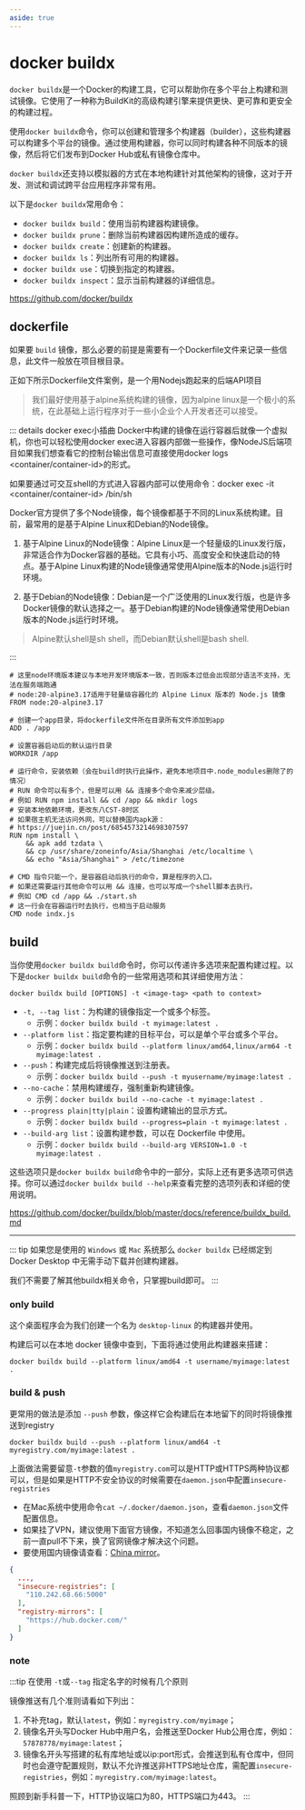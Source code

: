 ```yaml
---
aside: true
---
```


# docker buildx

`docker buildx`是一个Docker的构建工具，它可以帮助你在多个平台上构建和测试镜像。它使用了一种称为BuildKit的高级构建引擎来提供更快、更可靠和更安全的构建过程。

使用`docker buildx`命令，你可以创建和管理多个构建器（builder），这些构建器可以构建多个平台的镜像。通过使用构建器，你可以同时构建各种不同版本的镜像，然后将它们发布到Docker Hub或私有镜像仓库中。

`docker buildx`还支持以模拟器的方式在本地构建针对其他架构的镜像，这对于开发、测试和调试跨平台应用程序非常有用。

以下是`docker buildx`常用命令：

- `docker buildx build`：使用当前构建器构建镜像。
- `docker buildx prune`：删除当前构建器因构建所造成的缓存。
- `docker buildx create`：创建新的构建器。
- `docker buildx ls`：列出所有可用的构建器。
- `docker buildx use`：切换到指定的构建器。
- `docker buildx inspect`：显示当前构建器的详细信息。

https://github.com/docker/buildx

## dockerfile

如果要 `build` 镜像，那么必要的前提是需要有一个Dockerfile文件来记录一些信息，此文件一般放在项目根目录。

正如下所示Dockerfile文件案例，是一个用Nodejs跑起来的后端API项目

> 我们最好使用基于alpine系统构建的镜像，因为alpine linux是一个极小的系统，在此基础上运行程序对于一些小企业个人开发者还可以接受。

::: details docker exec小插曲
Docker中构建的镜像在运行容器后就像一个虚拟机，你也可以轻松使用docker exec进入容器内部做一些操作，像NodeJS后端项目如果我们想查看它的控制台输出信息可直接使用docker logs <container/container-id>的形式。

如果要通过可交互shell的方式进入容器内部可以使用命令：docker exec -it <container/container-id> /bin/sh

Docker官方提供了多个Node镜像，每个镜像都基于不同的Linux系统构建。目前，最常用的是基于Alpine Linux和Debian的Node镜像。

1. 基于Alpine Linux的Node镜像：Alpine Linux是一个轻量级的Linux发行版，非常适合作为Docker容器的基础。它具有小巧、高度安全和快速启动的特点。基于Alpine Linux构建的Node镜像通常使用Alpine版本的Node.js运行时环境。

2. 基于Debian的Node镜像：Debian是一个广泛使用的Linux发行版，也是许多Docker镜像的默认选择之一。基于Debian构建的Node镜像通常使用Debian版本的Node.js运行时环境。

> Alpine默认shell是sh shell，而Debian默认shell是bash shell.

:::

```shell
# 这里node环境版本建议与本地开发环境版本一致，否则版本过低会出现部分语法不支持，无法在服务端跑通
# node:20-alpine3.17适用于轻量级容器化的 Alpine Linux 版本的 Node.js 镜像
FROM node:20-alpine3.17

# 创建一个app目录，将dockerfile文件所在目录所有文件添加到app
ADD . /app

# 设置容器启动后的默认运行目录
WORKDIR /app

# 运行命令，安装依赖（会在build时执行此操作，避免本地项目中.node_modules删除了的情况）
# RUN 命令可以有多个，但是可以用 && 连接多个命令来减少层级。
# 例如 RUN npm install && cd /app && mkdir logs
# 安装本地依赖环境，更改东八CST-8时区
# 如果宿主机无法访问外网，可以替换国内apk源：
# https://juejin.cn/post/6854573214698307597
RUN npm install \
    && apk add tzdata \
    && cp /usr/share/zoneinfo/Asia/Shanghai /etc/localtime \
    && echo "Asia/Shanghai" > /etc/timezone

# CMD 指令只能一个，是容器启动后执行的命令，算是程序的入口。
# 如果还需要运行其他命令可以用 && 连接，也可以写成一个shell脚本去执行。
# 例如 CMD cd /app && ./start.sh
# 这一行会在容器运行时去执行，也相当于启动服务
CMD node indx.js
```

## build

当你使用`docker buildx build`命令时，你可以传递许多选项来配置构建过程。以下是`docker buildx build`命令的一些常用选项和其详细使用方法：

```shell
docker buildx build [OPTIONS] -t <image-tag> <path to context>
```

- `-t, --tag list`：为构建的镜像指定一个或多个标签。
  - 示例：`docker buildx build -t myimage:latest .`
- `--platform list`：指定要构建的目标平台，可以是单个平台或多个平台。
  - 示例：`docker buildx build --platform linux/amd64,linux/arm64 -t myimage:latest .`
- `--push`：构建完成后将镜像推送到注册表。
  - 示例：`docker buildx build --push -t myusername/myimage:latest .`
- `--no-cache`：禁用构建缓存，强制重新构建镜像。
  - 示例：`docker buildx build --no-cache -t myimage:latest .`
- `--progress plain|tty|plain`：设置构建输出的显示方式。
  - 示例：`docker buildx build --progress=plain -t myimage:latest .`
- `--build-arg list`：设置构建参数，可以在 Dockerfile 中使用。
  - 示例：`docker buildx build --build-arg VERSION=1.0 -t myimage:latest .`

这些选项只是`docker buildx build`命令中的一部分，实际上还有更多选项可供选择。你可以通过`docker buildx build --help`来查看完整的选项列表和详细的使用说明。

https://github.com/docker/buildx/blob/master/docs/reference/buildx_build.md

---

::: tip
如果您是使用的 `Windows` 或 `Mac` 系统那么 `docker buildx` 已经绑定到 Docker Desktop 中无需手动下载并创建构建器。

我们不需要了解其他buildx相关命令，只掌握build即可。
:::

### only build

这个桌面程序会为我们创建一个名为 `desktop-linux` 的构建器并使用。

构建后可以在本地 docker 镜像中查到，下面将通过使用此构建器来搭建：

```shell
docker buildx build --platform linux/amd64 -t username/myimage:latest .
```

### build & push

更常用的做法是添加 `--push` 参数，像这样它会构建后在本地留下的同时将镜像推送到registry

```shell
docker buildx build --push --platform linux/amd64 -t myregistry.com/myimage:latest .
```

上面做法需要留意`-t`参数的值`myregistry.com`可以是HTTP或HTTPS两种协议都可以，但是如果是HTTP不安全协议的时候需要在`daemon.json`中配置`insecure-registries`

[China mirror]: https://zhuanlan.zhihu.com/p/460489756

- 在Mac系统中使用命令`cat ~/.docker/daemon.json`，查看`daemon.json`文件配置信息。
- 如果挂了VPN，建议使用下面官方镜像，不知道怎么回事国内镜像不稳定，之前一直pull不下来，换了官网镜像才解决这个问题。
- 要使用国内镜像请查看：[China mirror]。

```json
{
  ...,
  "insecure-registries": [
    "110.242.68.66:5000"
  ],
  "registry-mirrors": [
    "https://hub.docker.com/"
  ]
}
```

### note

:::tip
在使用 `-t`或`--tag` 指定名字的时候有几个原则

镜像推送有几个准则请看如下列出：

1. 不补充tag，默认`latest`，例如：`myregistry.com/myimage`；
2. 镜像名开头写Docker Hub中用户名，会推送至Docker Hub公用仓库，例如：`57878778/myimage:latest`；
3. 镜像名开头写搭建的私有库地址或以ip:port形式，会推送到私有仓库中，但同时也会遵守配置规则，默认不允许推送非HTTPS地址仓库，需配置`insecure-registries`，例如：`myregistry.com/myimage:latest`。

照顾到新手科普一下，HTTP协议端口为80，HTTPS端口为443。
:::
